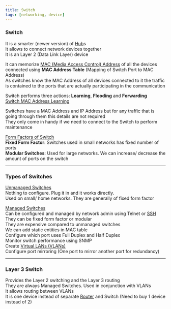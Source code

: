 ```yaml
---
title: Switch
tags: [networking, device]
---
```


### Switch

It is a smarter (newer version) of [Hub](Hub.md)s  
It allows to connect network devices together  
It is an Layer 2 (Data Link Layer) device  

It can memorize [MAC (Media Access Control) Address](../Layer-wise%20Concepts/Data%20Link%20Layer%20Concepts/MAC%20(Media%20Access%20Control)%20Address.md) of all the devices connected using **MAC Address Table** (Mapping of Switch Port to MAC Address)  
As switches know the MAC Address of all devices connected to it the traffic is contained to the ports that are actually participating in the communication

Switch performs three actions: **Learning**, **Flooding** and **Forwarding**  
[Switch MAC Address Learning](../Layer-wise%20Concepts/Data%20Link%20Layer%20Concepts/Switch%20MAC%20Address%20Learning.md)

Switches have a MAC Address and IP Address but for any traffic that is going through them this details are not required  
They only come in handy if we need to connect to the Switch to perform maintenance

<u>Form Factors of Switch</u>  
**Fixed Form Factor**: Switches used in small networks has fixed number of ports  
**Modular Switches**: Used for large networks. We can increase/ decrease the amount of ports on the switch

---

### Types of Switches

<u>Unmanaged Switches</u>  
Nothing to configure. Plug it in and it works directly.  
Used on small/ home networks. They are generally of fixed form factor

<u>Managed Switches</u>  
Can be configured and managed by network admin using Telnet or [SSH](../../Operating%20System/Linux/Commands/ssh%20Command.md)  
They can be fixed form factor or modular  
They are expensive compared to unmanaged switches  
We can add static entities in MAC table  
Configure which port uses Full Duplex and Half Duplex  
Monitor switch performance using SNMP  
Create [Virtual LANs (VLANs)](../Layer-wise%20Concepts/Data%20Link%20Layer%20Concepts/Virtual%20LANs%20(VLANs).md)  
Configure port mirroring (One port to mirror another port for redundancy)

---

### Layer 3 Switch

Provides the Layer 2 switching and the Layer 3 routing  
They are always Managed Switches. Used in conjunction with VLANs  
It allows routing between VLANs  
It is one device instead of separate [Router](Router.md) and Switch (Need to buy 1 device instead of 2)